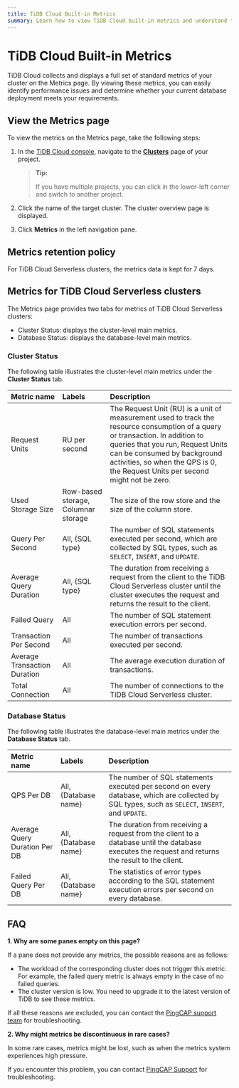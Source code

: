 ```yaml
---
title: TiDB Cloud Built-in Metrics
summary: Learn how to view TiDB Cloud built-in metrics and understand the meanings of these metrics.
---
```


# TiDB Cloud Built-in Metrics

TiDB Cloud collects and displays a full set of standard metrics of your cluster on the Metrics page. By viewing these metrics, you can easily identify performance issues and determine whether your current database deployment meets your requirements.

## View the Metrics page

To view the metrics on the Metrics page, take the following steps:

1. In the [TiDB Cloud console](https://tidbcloud.com/), navigate to the [**Clusters**](https://console.tidb.io/clusters) page of your project.

    > **Tip:**
    >
    > If you have multiple projects, you can click <MDSvgIcon name="icon-left-projects" /> in the lower-left corner and switch to another project.

2. Click the name of the target cluster. The cluster overview page is displayed.
3. Click **Metrics** in the left navigation pane.

## Metrics retention policy

For TiDB Cloud Serverless clusters, the metrics data is kept for 7 days.

## Metrics for TiDB Cloud Serverless clusters

The Metrics page provides two tabs for metrics of TiDB Cloud Serverless clusters:

- Cluster Status: displays the cluster-level main metrics.
- Database Status: displays the database-level main metrics.

### Cluster Status

The following table illustrates the cluster-level main metrics under the **Cluster Status** tab.

| Metric name  | Labels | Description                                   |
| :------------| :------| :-------------------------------------------- |
| Request Units | RU per second | The Request Unit (RU) is a unit of measurement used to track the resource consumption of a query or transaction. In addition to queries that you run, Request Units can be consumed by background activities, so when the QPS is 0, the Request Units per second might not be zero. |
| Used Storage Size | Row-based storage, Columnar storage | The size of the row store and the size of the column store. |
| Query Per Second | All, {SQL type} | The number of SQL statements executed per second, which are collected by SQL types, such as `SELECT`, `INSERT`, and `UPDATE`. |
| Average Query Duration | All, {SQL type} | The duration from receiving a request from the client to the TiDB Cloud Serverless cluster until the cluster executes the request and returns the result to the client. |
| Failed Query | All | The number of SQL statement execution errors per second. |
| Transaction Per Second | All | The number of transactions executed per second. |
| Average Transaction Duration | All | The average execution duration of transactions. |
| Total Connection | All | The number of connections to the TiDB Cloud Serverless cluster. |

### Database Status

The following table illustrates the database-level main metrics under the **Database Status** tab.

| Metric name  | Labels | Description                                   |
| :------------| :------| :-------------------------------------------- |
| QPS Per DB | All, {Database name} | The number of SQL statements executed per second on every database, which are collected by SQL types, such as `SELECT`, `INSERT`, and `UPDATE`. |
| Average Query Duration Per DB | All, {Database name} | The duration from receiving a request from the client to a database until the database executes the request and returns the result to the client.|
| Failed Query Per DB | All, {Database name} | The statistics of error types according to the SQL statement execution errors per second on every database.|

## FAQ

**1. Why are some panes empty on this page?**

If a pane does not provide any metrics, the possible reasons are as follows:

- The workload of the corresponding cluster does not trigger this metric. For example, the failed query metric is always empty in the case of no failed queries.
- The cluster version is low. You need to upgrade it to the latest version of TiDB to see these metrics.

If all these reasons are excluded, you can contact the [PingCAP support team](/tidb-cloud/tidb-cloud-support.md) for troubleshooting.

**2. Why might metrics be discontinuous in rare cases?**

In some rare cases, metrics might be lost, such as when the metrics system experiences high pressure.

If you encounter this problem, you can contact [PingCAP Support](/tidb-cloud/tidb-cloud-support.md) for troubleshooting.
